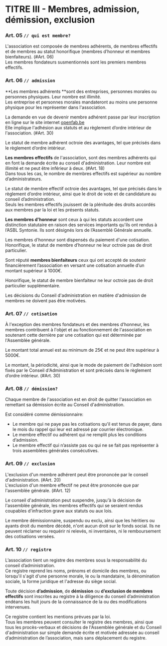 # TITRE III - Membres, admission, démission, exclusion

### Art. 05	`// qui est membre?`

L'association est composée de membres adhérents, de membres effectifs et de membres au statut honorifique (membres d’honneur et membres bienfaiteurs). (#Art. 06)  
Les membres fondateurs susmentionnés sont les premiers membres effectifs.

### Art. 06	`// admission`

**Les membres adhérents **sont des entreprises, personnes morales ou personnes physiques. Leur nombre est illimité.  
Les entreprise et personnes morales mandateront au moins une personne physique pour les représenter dans l'association.

La demande en vue de devenir membre adhérent passe par leur inscription en ligne sur le site internet [openfab.be](openfab.be)  
Elle implique l'adhésion aux statuts et au règlement d’ordre intérieur de l'association. (#Art. 30)

Le statut de membre adhérent octroie des avantages, tel que précisés dans le règlement d’ordre intérieur.

**Les membres effectifs** de l'association, sont des membres adhérents qui en font la demande écrite au conseil d'administration. Leur nombre est illimité et ne peut être inférieur à deux. (#Art. 18)  
Dans tous les cas, le nombre de membres effectifs est supérieur au nombre d’administrateurs.

Le statut de membre effectif octroie des avantages, tel que précisés dans le règlement d’ordre intérieur, ainsi que le droit de vote et de candidature au conseil d’administration.  
Seuls les membres effectifs jouissent de la plénitude des droits accordés aux membres par la loi et les présents statuts.

**Les membres d'honneur** sont ceux à qui les statuts accordent une distinction statutaire en raison des services importants qu'ils ont rendus à l’ASBL Syntonie. Ils sont désignés lors de l’Assemblé Générale annuelle.

Les membres d'honneur sont dispensés du paiement d'une cotisation.  
Honorifique, le statut de membre d’honneur ne leur octroie pas de droit particulier.

Sont réputé **membres bienfaiteurs** ceux qui ont accepté de soutenir financièrement l’association en versant une cotisation annuelle d’un montant supérieur à 1000€.

Honorifique, le statut de membre bienfaiteur ne leur octroie pas de droit particulier supplémentaire.

Les décisions du Conseil d'administration en matière d'admission de membres ne doivent pas être motivées.

### Art. 07	`// cotisation`

À l'exception des membres fondateurs et des membres d’honneur, les membres contribuent à l'objet et au fonctionnement de l'association en soutenant cette dernière par une cotisation qui est déterminée par l'Assemblée générale.

Le montant total annuel est au minimum de 25€ et ne peut être supérieur à 5000€.

Le montant, la périodicité, ainsi que le mode de paiement de l'adhésion sont fixés par le Conseil d'Administration et sont précisés dans le règlement d’ordre intérieur. (#Art. 30)

### Art. 08	`// démission?`

Chaque membre de l'association est en droit de quitter l'association en remettant sa démission écrite au Conseil d'administration.

Est considéré comme démissionnaire:
- Le membre qui ne paye pas les cotisations qu'il est tenus de payer, dans le mois du rappel qui leur est adressé par courrier électronique.
- Le membre effectif ou adhérent qui ne remplit plus les conditions d’admission.
- Le membre effectif qui n’assiste pas ou qui ne se fait pas représenter à trois assemblées générales consécutives.

### Art. 09	`// exclusion`

L'exclusion d'un membre adhérent peut être prononcée par le conseil d'administration. (#Art. 20)  
L'exclusion d'un membre effectif ne peut être prononcée que par l'assemblée générale. (#Art. 12)

Le conseil d'administration peut suspendre, jusqu'à la décision de l'assemblée générale, les membres effectifs qui se seraient rendus coupables d'infraction grave aux statuts ou aux lois.

Le membre démissionnaire, suspendu ou exclu, ainsi que les héritiers ou ayants droit du membre décédé, n'ont aucun droit sur le fonds social. Ils ne peuvent réclamer ou requérir ni relevés, ni inventaires, ni le remboursement des cotisations versées.

### Art. 10	`// registre`

L’association tient un registre des membres sous la responsabilité du conseil d’administration.  
Ce registre reprend les noms, prénoms et domicile des membres, ou lorsqu'il s'agit d'une personne morale, le ou la mandataire, la dénomination sociale, la forme juridique et l'adresse du siège social.

Toute décision **d’admission**, de **démission** ou **d’exclusion de membres effectifs** sont inscrites au registre à la diligence du conseil d’administration endéans les huit jours de la connaissance de la ou des modifications intervenues.

Ce registre contient les mentions prévues par la loi.  
Tous les membres peuvent consulter le registre des membres, ainsi que tous les procès-verbaux et décisions de l'Assemblée générale et du Conseil d'administration sur simple demande écrite et motivée adressée au conseil d’administration de l’association, mais sans déplacement du registre.